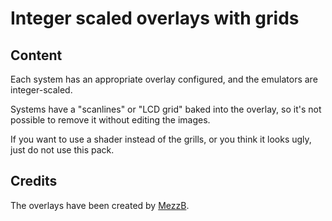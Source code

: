 # Integer scaled overlays with grids

## Content

Each system has an appropriate overlay configured, and the emulators are integer-scaled.

Systems have a "scanlines" or "LCD grid" baked into the overlay, so it's not possible to remove it without editing the images.

If you want to use a shader instead of the grills, or you think it looks ugly, just do not use this pack.

## Credits

The overlays have been created by [MezzB](https://sites.google.com/view/mezzb-overlay/home).
